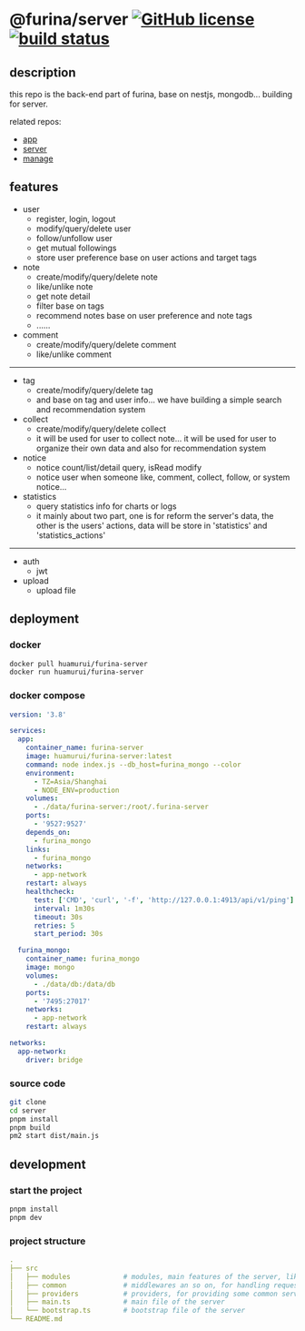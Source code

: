 # @furina/server [![GitHub license](https://img.shields.io/badge/license-MIT-blue.svg)](https://github.com/rainbow-dust/server/blob/main/LICENSE)  [![build status](https://github.com/rainbow-dust/server/actions/workflows/build.yml/badge.svg?branch=main)](https://github.com/rainbow-dust/server/actions/workflows/build.yml)

## description

this repo is the back-end part of furina, base on nestjs, mongodb... building for server.

related repos:

- [app](https://github.com/rainbow-dust/app)
- [server](https://github.com/rainbow-dust/server)
- [manage](https://github.com/rainbow-dust/manage)

## features

- user
  - register, login, logout
  - modify/query/delete user
  - follow/unfollow user
  - get mutual followings
  - store user preference base on user actions and target tags
- note
  - create/modify/query/delete note
  - like/unlike note
  - get note detail
  - filter base on tags
  - recommend notes base on user preference and note tags
  - ......
- comment
  - create/modify/query/delete comment
  - like/unlike comment

---

- tag
  - create/modify/query/delete tag
  - and base on tag and user info... we have building a simple search and recommendation system
- collect
  - create/modify/query/delete collect
  - it will be used for user to collect note... it will be used for user to organize their own data and also for recommendation system
- notice
  - notice count/list/detail query, isRead modify
  - notice user when someone like, comment, collect, follow, or system notice...
- statistics
  - query statistics info for charts or logs
  - it mainly about two part, one is for reform the server's data, the other is the users' actions, data will be store in 'statistics' and 'statistics_actions'

---

- auth
  - jwt
- upload
  - upload file

## deployment

### docker

```bash
docker pull huamurui/furina-server
docker run huamurui/furina-server
```

### docker compose

```yaml
version: '3.8'

services:
  app:
    container_name: furina-server
    image: huamurui/furina-server:latest
    command: node index.js --db_host=furina_mongo --color
    environment:
      - TZ=Asia/Shanghai
      - NODE_ENV=production
    volumes:
      - ./data/furina-server:/root/.furina-server
    ports:
      - '9527:9527'
    depends_on:
      - furina_mongo
    links:
      - furina_mongo
    networks:
      - app-network
    restart: always
    healthcheck:
      test: ['CMD', 'curl', '-f', 'http://127.0.0.1:4913/api/v1/ping']
      interval: 1m30s
      timeout: 30s
      retries: 5
      start_period: 30s

  furina_mongo:
    container_name: furina_mongo
    image: mongo
    volumes:
      - ./data/db:/data/db
    ports:
      - '7495:27017'
    networks:
      - app-network
    restart: always

networks:
  app-network:
    driver: bridge
```

### source code

```bash
git clone
cd server
pnpm install
pnpm build
pm2 start dist/main.js
```

## development

### start the project

```bash
pnpm install
pnpm dev
```

### project structure

```yaml
.
├── src
│   ├── modules             # modules, main features of the server, like user, note, comment...
│   ├── common              # middlewares an so on, for handling request and response, like auth, logger, error...
│   ├── providers           # providers, for providing some common services, like database, cache, logger...
│   ├── main.ts             # main file of the server
│   └── bootstrap.ts        # bootstrap file of the server
└── README.md
```
